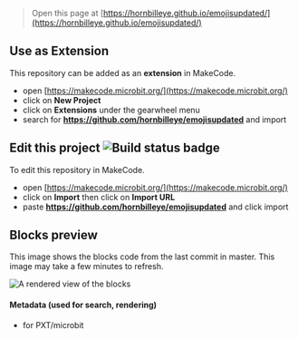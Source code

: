 
> Open this page at [https://hornbilleye.github.io/emojisupdated/](https://hornbilleye.github.io/emojisupdated/)

## Use as Extension

This repository can be added as an **extension** in MakeCode.

* open [https://makecode.microbit.org/](https://makecode.microbit.org/)
* click on **New Project**
* click on **Extensions** under the gearwheel menu
* search for **https://github.com/hornbilleye/emojisupdated** and import

## Edit this project ![Build status badge](https://github.com/hornbilleye/emojisupdated/workflows/MakeCode/badge.svg)

To edit this repository in MakeCode.

* open [https://makecode.microbit.org/](https://makecode.microbit.org/)
* click on **Import** then click on **Import URL**
* paste **https://github.com/hornbilleye/emojisupdated** and click import

## Blocks preview

This image shows the blocks code from the last commit in master.
This image may take a few minutes to refresh.

![A rendered view of the blocks](https://github.com/hornbilleye/emojisupdated/raw/master/.github/makecode/blocks.png)

#### Metadata (used for search, rendering)

* for PXT/microbit
<script src="https://makecode.com/gh-pages-embed.js"></script><script>makeCodeRender("{{ site.makecode.home_url }}", "{{ site.github.owner_name }}/{{ site.github.repository_name }}");</script>
